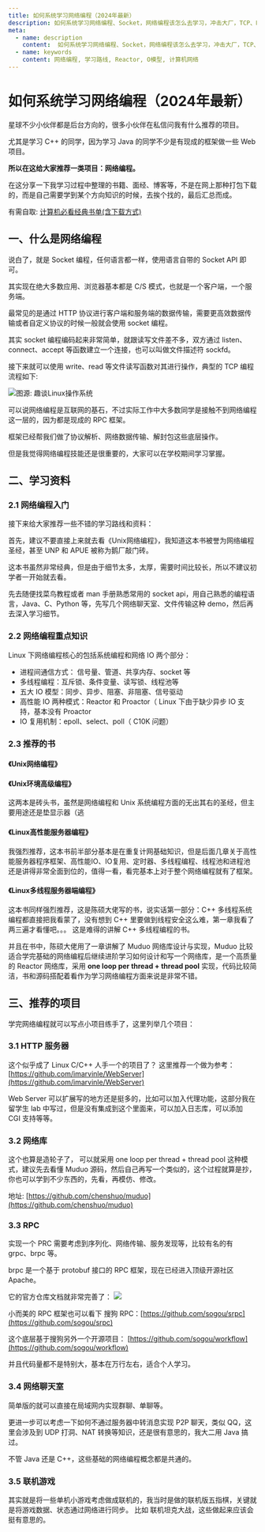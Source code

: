 ```yaml
---
title: 如何系统学习网络编程（2024年最新）
description: 如何系统学习网络编程、Socket，网络编程该怎么去学习，冲击大厂，TCP、HTTP、网络协议
meta:
  - name: description
    content:  如何系统学习网络编程、Socket，网络编程该怎么去学习，冲击大厂，TCP、HTTP、网络协议
  - name: keywords
    content: 网络编程, 学习路线, Reactor, O模型, 计算机网络
---
```


# 如何系统学习网络编程（2024年最新）

星球不少小伙伴都是后台方向的，很多小伙伴在私信问我有什么推荐的项目。

尤其是学习 C++ 的同学，因为学习 Java 的同学不少是有现成的框架做一些 Web 项目。

**所以在这给大家推荐一类项目：网络编程。**

在这分享一下我学习过程中整理的书籍、面经、博客等，不是在网上那种打包下载的，而是自己需要学到某个方向知识的时候，去挨个找的，最后汇总而成。

有需自取: [计算机必看经典书单(含下载方式)](/resource/pdf.html)

## 一、什么是网络编程
说白了，就是 Socket 编程，任何语言都一样，使用语言自带的 Socket API 即可。

其实现在绝大多数应用、浏览器基本都是 C/S 模式，也就是一个客户端，一个服务端。

最常见的是通过 HTTP 协议进行客户端和服务端的数据传输，需要更高效数据传输或者自定义协议的时候一般就会使用 socket 编程。

其实 socket 编程编码起来非常简单，就跟读写文件差不多，双方通过 listen、connect、accept 等函数建立一个连接，也可以叫做文件描述符 sockfd。

接下来就可以使用 write、read 等文件读写函数对其进行操作，典型的 TCP 编程流程如下:

![图源: 趣谈Linux操作系统](https://cdn.how2cs.cn/gzh/e6c9d24egy1h14so5wju7j20jd0n7q3q.jpg)

可以说网络编程是互联网的基石，不过实际工作中大多数同学是接触不到网络编程这一层的，因为都是现成的 RPC 框架。

框架已经帮我们做了协议解析、网络数据传输、解封包这些底层操作。

但是我觉得网络编程技能还是很重要的，大家可以在学校期间学习掌握。

## 二、学习资料

### 2.1 网络编程入门
接下来给大家推荐一些不错的学习路线和资料：

首先，建议不要直接上来就去看《Unix网络编程》，我知道这本书被誉为网络编程圣经，甚至 UNP 和 APUE 被称为鹅厂敲门砖。

这本书虽然非常经典，但是由于细节太多，太厚，需要时间比较长，所以不建议初学者一开始就去看。

先去随便找菜鸟教程或者 man 手册熟悉常用的 socket api，用自己熟悉的编程语言，Java、C、Python 等，先写几个网络聊天室、文件传输这种 demo，然后再去深入学习细节。


### 2.2 网络编程重点知识

Linux 下网络编程核心的包括系统编程和网络 IO 两个部分：
- 进程间通信方式： 信号量、管道、共享内存、socket 等
- 多线程编程：互斥锁、条件变量、读写锁、线程池等
- 五大 IO 模型：同步、异步、阻塞、非阻塞、信号驱动
- 高性能 IO 两种模式：Reactor 和 Proactor（ Linux 下由于缺少异步 IO 支持，基本没有 Proactor
- IO 复用机制：epoll、select、poll（ C10K 问题）

### 2.3 推荐的书

#### 《Unix网络编程》

#### 《Unix环境高级编程》

这两本是砖头书，虽然是网络编程和 Unix 系统编程方面的无出其右的圣经，但主要用途还是垫显示器（逃

#### 《Linux高性能服务器编程》

我强烈推荐，这本书前半部分基本是在重复计网基础知识，但是后面几章关于高性能服务器程序框架、高性能IO、IO复用、定时器、多线程编程、线程池和进程池还是讲得非常全面到位的，值得一看，看完基本上对于整个网络编程就有了框架。

#### 《Linux多线程服务器端编程》

这本书同样强烈推荐，这是陈硕大佬写的书，说实话第一部分：C++ 多线程系统编程都直接把我看蒙了，没有想到 C++ 里要做到线程安全这么难，第一章我看了两三遍才看懂吧。。。 这是难得的讲解 C++ 多线程编程的书。

并且在书中，陈硕大佬用了一章讲解了 Muduo 网络库设计与实现，Muduo 比较适合学完基础的网络编程后继续进阶学习如何设计和写一个网络库，是一个高质量的 Reactor 网络库，采用 **one loop per thread + thread pool** 实现，代码比较简洁，书和源码搭配着看作为学习网络编程方面来说是非常不错。

## 三、推荐的项目

学完网络编程就可以写点小项目练手了，这里列举几个项目：

### 3.1 HTTP 服务器
这个似乎成了 Linux C/C++ 人手一个的项目了？
这里推荐一个做为参考：
[https://github.com/imarvinle/WebServer](https://github.com/imarvinle/WebServer)

Web Server 可以扩展写的地方还是挺多的，比如可以加入代理功能，这部分我在留学生 lab 中写过，但是没有集成到这个里面来，可以加入日志库，可以添加 CGI 支持等等。

### 3.2  网络库
这个也算是造轮子了， 可以就采用 one loop per thread + thread pool 这种模式，建议先去看懂 Muduo 源码，然后自己再写一个类似的，这个过程就算是抄，你也可以学到不少东西的，先看，再模仿、修改。

地址:  [https://github.com/chenshuo/muduo](https://github.com/chenshuo/muduo)

### 3.3 RPC  
实现一个 PRC 需要考虑到序列化、网络传输、服务发现等，比较有名的有 grpc、brpc 等。

brpc 是一个基于 protobuf 接口的 RPC 框架，现在已经进入顶级开源社区 Apache。 

它的官方仓库文档就非常完善了：
![](https://cdn.how2cs.cn/gzh/e6c9d24egy1h14t9a1axrj20is0sutae.jpg)

小而美的 RPC 框架也可以看下 搜狗 RPC：[https://github.com/sogou/srpc](https://github.com/sogou/srpc)

这个底层基于搜狗另外一个开源项目： [https://github.com/sogou/workflow](https://github.com/sogou/workflow)

并且代码量都不是特别大，基本在万行左右，适合个人学习。

### 3.4 网络聊天室
简单版的就可以直接在局域网内实现群聊、单聊等。 

更进一步可以考虑一下如何不通过服务器中转消息实现 P2P 聊天，类似 QQ，这里会涉及到 UDP 打洞、NAT 转换等知识，还是很有意思的，我大二用 Java 搞过。 

不管 Java 还是 C++，这些基础的网络编程概念都是共通的。
### 3.5  联机游戏
其实就是将一些单机小游戏考虑做成联机的，我当时是做的联机版五指棋，关键就是将游戏数据、状态通过网络进行同步。
比如 联机坦克大战，这些做起来应该会挺有意思的。




